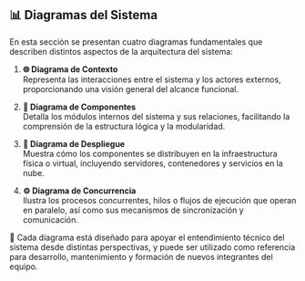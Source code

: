 ## 📊 Diagramas del Sistema

En esta sección se presentan cuatro diagramas fundamentales que describen distintos aspectos de la arquitectura del sistema:

1. **🌐 Diagrama de Contexto**  
   Representa las interacciones entre el sistema y los actores externos, proporcionando una visión general del alcance funcional.  

2. **🧩 Diagrama de Componentes**  
   Detalla los módulos internos del sistema y sus relaciones, facilitando la comprensión de la estructura lógica y la modularidad.  

3. **🚀 Diagrama de Despliegue**  
   Muestra cómo los componentes se distribuyen en la infraestructura física o virtual, incluyendo servidores, contenedores y servicios en la nube.  

4. **⚙️ Diagrama de Concurrencia**  
   Ilustra los procesos concurrentes, hilos o flujos de ejecución que operan en paralelo, así como sus mecanismos de sincronización y comunicación.  
   

📌 Cada diagrama está diseñado para apoyar el entendimiento técnico del sistema desde distintas perspectivas, y puede ser utilizado como referencia para desarrollo, mantenimiento y formación de nuevos integrantes del equipo.